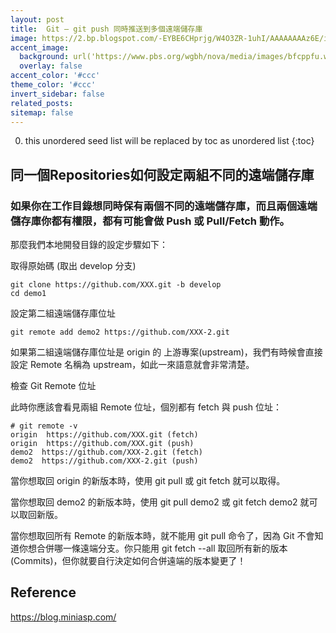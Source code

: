 ```yaml
---
layout: post
title:  Git – git push 同時推送到多個遠端儲存庫
image: https://2.bp.blogspot.com/-EYBE6CHprjg/W4O3ZR-1uhI/AAAAAAAAz6E/iQ-1-NXU_hIbECnTSEnIXT19AX9HHocbACLcBGAs/s1600/Multiple%2BRepo.PNG
accent_image: 
  background: url('https://www.pbs.org/wgbh/nova/media/images/bfcppfu.width-800.png') center/cover
  overlay: false
accent_color: '#ccc'
theme_color: '#ccc'
invert_sidebar: false
related_posts:
sitemap: false
---
```


0. this unordered seed list will be replaced by toc as unordered list
{:toc}

## 同一個Repositories如何設定兩組不同的遠端儲存庫
### 如果你在工作目錄想同時保有兩個不同的遠端儲存庫，而且兩個遠端儲存庫你都有權限，都有可能會做 Push 或 Pull/Fetch 動作。

那麼我們本地開發目錄的設定步驟如下：

取得原始碼 (取出 develop 分支)

```
git clone https://github.com/XXX.git -b develop
cd demo1
```
設定第二組遠端儲存庫位址

```
git remote add demo2 https://github.com/XXX-2.git
```
如果第二組遠端儲存庫位址是 origin 的 上游專案(upstream)，我們有時候會直接設定 Remote 名稱為 upstream，如此一來語意就會非常清楚。

檢查 Git Remote 位址

此時你應該會看見兩組 Remote 位址，個別都有 fetch 與 push 位址：

```
# git remote -v
origin  https://github.com/XXX.git (fetch)
origin  https://github.com/XXX.git (push)
demo2  https://github.com/XXX-2.git (fetch)
demo2  https://github.com/XXX-2.git (push)
```

當你想取回 origin 的新版本時，使用 git pull 或 git fetch 就可以取得。

當你想取回 demo2 的新版本時，使用 git pull demo2 或 git fetch demo2 就可以取回新版。

當你想取回所有 Remote 的新版本時，就不能用 git pull 命令了，因為 Git 不會知道你想合併哪一條遠端分支。你只能用 git fetch --all 取回所有新的版本(Commits)，但你就要自行決定如何合併遠端的版本變更了！


## Reference
https://blog.miniasp.com/